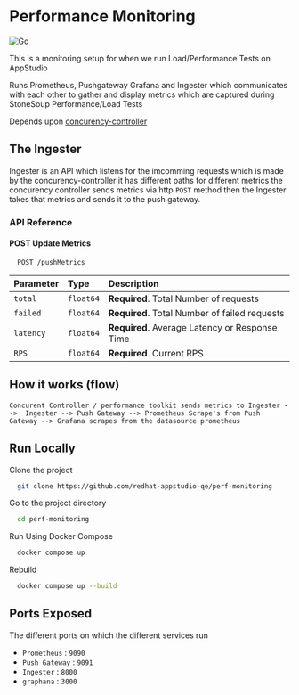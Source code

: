 
# Performance Monitoring 

[![Go](https://github.com/redhat-appstudio-qe/concurency-controller/actions/workflows/go.yml/badge.svg?branch=main)](https://github.com/redhat-appstudio-qe/concurency-controller/actions/workflows/go.yml)

This is a monitoring setup for when we run Load/Performance Tests on AppStudio

Runs Prometheus, Pushgateway Grafana and Ingester which communicates with each other to gather and display metrics which are captured during StoneSoup Performance/Load Tests 

Depends upon [concurency-controller](https://github.com/redhat-appstudio-qe/concurency-controller)






## The Ingester

Ingester is an API which listens for the imcomming requests which is made by the concurency-controller 
it has different paths for different metrics the concurency controller sends metrics via http `POST` method then the Ingester takes that metrics and sends it to the push gateway.

### API Reference

#### POST  Update Metrics

```http
  POST /pushMetrics
```

| Parameter | Type     | Description                |
| :-------- | :------- | :------------------------- |
| `total` | `float64` | **Required**. Total Number of requests |
| `failed` | `float64` | **Required**. Total Number of failed requests |
| `latency` | `float64` | **Required**. Average Latency or Response Time |
| `RPS` | `float64` | **Required**. Current RPS |



## How it works (flow)

``` Concurent Controller / performance toolkit sends metrics to Ingester -->  Ingester --> Push Gateway --> Prometheus Scrape's from Push Gateway --> Grafana scrapes from the datasource prometheus ```


## Run Locally

Clone the project

```bash
  git clone https://github.com/redhat-appstudio-qe/perf-monitoring
```

Go to the project directory

```bash
  cd perf-monitoring
```

Run Using Docker Compose

```bash
  docker compose up
```

Rebuild 

```bash
  docker compose up --build
```

## Ports Exposed

The different ports on which the different services run 

- `Prometheus` : `9090`
- `Push Gateway` : `9091`
-  `Ingester` : `8000`
- `graphana` : `3000`

